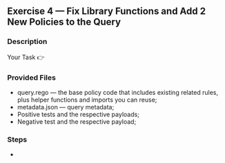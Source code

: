 ## Exercise 4 — Fix Library Functions and Add 2 New Policies to the Query
### Description

Your Task
👉 

### Provided Files
- query.rego — the base policy code that includes existing related rules, plus helper functions and imports you can reuse;
- metadata.json — query metadata;
- Positive tests and the respective payloads;
- Negative test and the respective payload;

### Steps
- 